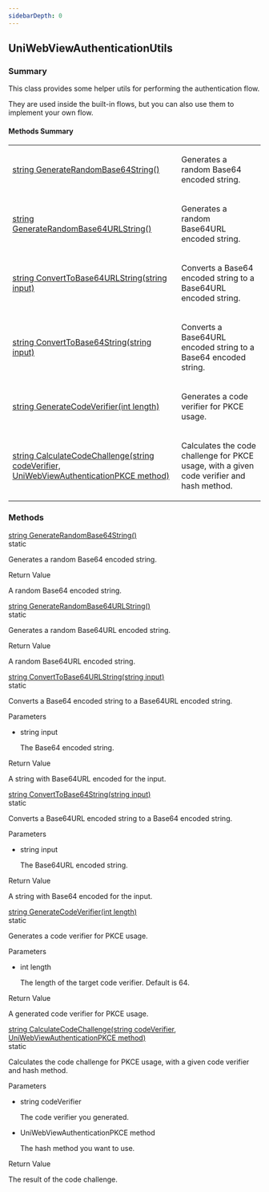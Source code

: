 ```yaml
---
sidebarDepth: 0
---
```


## UniWebViewAuthenticationUtils

### Summary

This class provides some helper utils for performing the authentication flow.

They are used inside the built-in flows, but you can also use them to implement your own flow.

#### Methods Summary

<table>
<tr><td><div class='api-summary-heading'><a href='#generaterandombase64string'><span class='return-type'>string</span> GenerateRandomBase64String()</a></div></td><td><div class='simple-summary'>
<p>Generates a random Base64 encoded string.</p>
</div>
</td></tr><tr><td><div class='api-summary-heading'><a href='#generaterandombase64urlstring'><span class='return-type'>string</span> GenerateRandomBase64URLString()</a></div></td><td><div class='simple-summary'>
<p>Generates a random Base64URL encoded string.</p>
</div>
</td></tr><tr><td><div class='api-summary-heading'><a href='#converttobase64urlstring'><span class='return-type'>string</span> ConvertToBase64URLString(string input)</a></div></td><td><div class='simple-summary'>
<p>Converts a Base64 encoded string to a Base64URL encoded string.</p>
</div>
</td></tr><tr><td><div class='api-summary-heading'><a href='#converttobase64string'><span class='return-type'>string</span> ConvertToBase64String(string input)</a></div></td><td><div class='simple-summary'>
<p>Converts a Base64URL encoded string to a Base64 encoded string.</p>
</div>
</td></tr><tr><td><div class='api-summary-heading'><a href='#generatecodeverifier'><span class='return-type'>string</span> GenerateCodeVerifier(int length)</a></div></td><td><div class='simple-summary'>
<p>Generates a code verifier for PKCE usage.</p>
</div>
</td></tr><tr><td><div class='api-summary-heading'><a href='#calculatecodechallenge'><span class='return-type'>string</span> CalculateCodeChallenge(string codeVerifier, UniWebViewAuthenticationPKCE method)</a></div></td><td><div class='simple-summary'>
<p>Calculates the code challenge for PKCE usage, with a given code verifier and hash method.</p>
</div>
</td></tr></table>

### Methods

<div class='api-box method'>
  <div class="api-anchor" id='generaterandombase64string'></div><div class='api-heading' data-id='generaterandombase64string'><a href='#generaterandombase64string'><span class='return-type'>string</span> GenerateRandomBase64String()</a><div class='api-badge api-badge-blue'>static</div></div>
  <div class='api-body'>
    <div class='desc'>
      <div class='summary'>
<p>Generates a random Base64 encoded string.</p>
</div>
                  <div class='section-title'>Return Value</div>
<div class='method-return'><p>A random Base64 encoded string.</p>
</div>
          </div>
  </div>
</div>
<div class='api-box method'>
  <div class="api-anchor" id='generaterandombase64urlstring'></div><div class='api-heading' data-id='generaterandombase64urlstring'><a href='#generaterandombase64urlstring'><span class='return-type'>string</span> GenerateRandomBase64URLString()</a><div class='api-badge api-badge-blue'>static</div></div>
  <div class='api-body'>
    <div class='desc'>
      <div class='summary'>
<p>Generates a random Base64URL encoded string.</p>
</div>
                  <div class='section-title'>Return Value</div>
<div class='method-return'><p>A random Base64URL encoded string.</p>
</div>
          </div>
  </div>
</div>
<div class='api-box method'>
  <div class="api-anchor" id='converttobase64urlstring'></div><div class='api-heading' data-id='converttobase64urlstring'><a href='#converttobase64urlstring'><span class='return-type'>string</span> ConvertToBase64URLString(string input)</a><div class='api-badge api-badge-blue'>static</div></div>
  <div class='api-body'>
    <div class='desc'>
      <div class='summary'>
<p>Converts a Base64 encoded string to a Base64URL encoded string.</p>
</div>
            <div class='parameters'>
<div class='section-title'>Parameters</div>
<div class='parameter-item-list'><ul>
  <li>
    <div class='parameter-item'><span class='parameter-item-type'>string</span> <span class='parameter-item-name'>input</span></div>
    <div class='parameter-item-desc'><p>The Base64 encoded string.</p>
</div>
  </li>
</ul></div>
</div>
      <div class='section-title'>Return Value</div>
<div class='method-return'><p>A string with Base64URL encoded for the input.</p>
</div>
          </div>
  </div>
</div>
<div class='api-box method'>
  <div class="api-anchor" id='converttobase64string'></div><div class='api-heading' data-id='converttobase64string'><a href='#converttobase64string'><span class='return-type'>string</span> ConvertToBase64String(string input)</a><div class='api-badge api-badge-blue'>static</div></div>
  <div class='api-body'>
    <div class='desc'>
      <div class='summary'>
<p>Converts a Base64URL encoded string to a Base64 encoded string.</p>
</div>
            <div class='parameters'>
<div class='section-title'>Parameters</div>
<div class='parameter-item-list'><ul>
  <li>
    <div class='parameter-item'><span class='parameter-item-type'>string</span> <span class='parameter-item-name'>input</span></div>
    <div class='parameter-item-desc'><p>The Base64URL encoded string.</p>
</div>
  </li>
</ul></div>
</div>
      <div class='section-title'>Return Value</div>
<div class='method-return'><p>A string with Base64 encoded for the input.</p>
</div>
          </div>
  </div>
</div>
<div class='api-box method'>
  <div class="api-anchor" id='generatecodeverifier'></div><div class='api-heading' data-id='generatecodeverifier'><a href='#generatecodeverifier'><span class='return-type'>string</span> GenerateCodeVerifier(int length)</a><div class='api-badge api-badge-blue'>static</div></div>
  <div class='api-body'>
    <div class='desc'>
      <div class='summary'>
<p>Generates a code verifier for PKCE usage.</p>
</div>
            <div class='parameters'>
<div class='section-title'>Parameters</div>
<div class='parameter-item-list'><ul>
  <li>
    <div class='parameter-item'><span class='parameter-item-type'>int</span> <span class='parameter-item-name'>length</span></div>
    <div class='parameter-item-desc'><p>The length of the target code verifier. Default is 64.</p>
</div>
  </li>
</ul></div>
</div>
      <div class='section-title'>Return Value</div>
<div class='method-return'><p>A generated code verifier for PKCE usage.</p>
</div>
          </div>
  </div>
</div>
<div class='api-box method'>
  <div class="api-anchor" id='calculatecodechallenge'></div><div class='api-heading' data-id='calculatecodechallenge'><a href='#calculatecodechallenge'><span class='return-type'>string</span> CalculateCodeChallenge(string codeVerifier, UniWebViewAuthenticationPKCE method)</a><div class='api-badge api-badge-blue'>static</div></div>
  <div class='api-body'>
    <div class='desc'>
      <div class='summary'>
<p>Calculates the code challenge for PKCE usage, with a given code verifier and hash method.</p>
</div>
            <div class='parameters'>
<div class='section-title'>Parameters</div>
<div class='parameter-item-list'><ul>
  <li>
    <div class='parameter-item'><span class='parameter-item-type'>string</span> <span class='parameter-item-name'>codeVerifier</span></div>
    <div class='parameter-item-desc'><p>The code verifier you generated.</p>
</div>
  </li>
  <li>
    <div class='parameter-item'><span class='parameter-item-type'>UniWebViewAuthenticationPKCE</span> <span class='parameter-item-name'>method</span></div>
    <div class='parameter-item-desc'><p>The hash method you want to use.</p>
</div>
  </li>
</ul></div>
</div>
      <div class='section-title'>Return Value</div>
<div class='method-return'><p>The result of the code challenge.</p>
</div>
          </div>
  </div>
</div>

